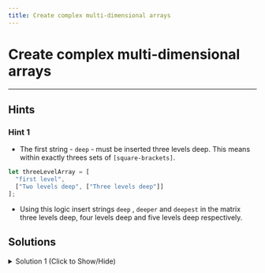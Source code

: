 ```yaml
---
title: Create complex multi-dimensional arrays
---
```

# Create complex multi-dimensional arrays


---
## Hints

### Hint 1
- The first string - `deep` - must be inserted three levels deep. This means within exactly threes sets of `[square-brackets]`.

```javascript
let threeLevelArray = [
  "first level",
  ["Two levels deep", ["Three levels deep"]]
];
```
- Using this logic insert strings `deep` , `deeper` and `deepest` in the matrix three levels deep, four levels deep and five levels deep respectively.

## Solutions

<details><summary>Solution 1 (Click to Show/Hide)</summary>

```javascript
let myNestedArray = [
  // change code below this line
  ["unshift", false, 1, 2, 3, "complex", "nested"],
  ["loop", "shift", 6, 7, 1000, "method"],
  ["concat", false, true, "spread", "array", ["deep"]],
  ["mutate", 1327.98, "splice", "slice", "push", [["deeper"]]],
  ["iterate", 1.3849, 7, "8.4876", "arbitrary", "depth", [[["deepest"]]]]
  // change code above this line
];
```
</details>